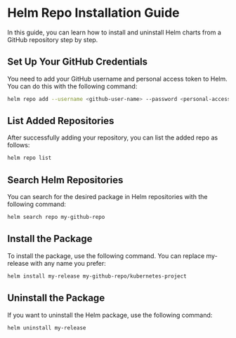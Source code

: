 # Helm Repo Installation Guide

In this guide, you can learn how to install and uninstall Helm charts from a GitHub repository step by step.

## Set Up Your GitHub Credentials

You need to add your GitHub username and personal access token to Helm. You can do this with the following command:

```bash
helm repo add --username <github-user-name> --password <personal-access-token> my-github-repo 'https://raw.githubusercontent.com/<github-user-name>/mygithubrepo/main'
```
## List Added Repositories
After successfully adding your repository, you can list the added repo as follows:
```bash
helm repo list
```
## Search Helm Repositories
You can search for the desired package in Helm repositories with the following command:
```bash
helm search repo my-github-repo
```
## Install the Package
To install the package, use the following command. You can replace my-release with any name you prefer:
```bash
helm install my-release my-github-repo/kubernetes-project
```
## Uninstall the Package
If you want to uninstall the Helm package, use the following command:
```bash
helm uninstall my-release
```
